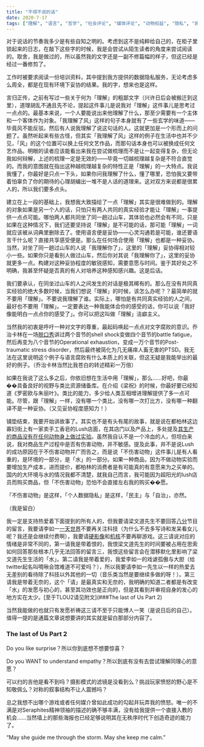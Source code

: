 ```yaml
---
title: "不得不说的话"
date: 2020-7-17
tags: ["理解", "语言", "哲学", "社会评论", "媒体评论", "动物权益", "隐私", "民主", "播客", "游戏评论", "TLOU2", "中文"]
---
```


对于说话的节奏我多少是有些自知之明的。考虑到这不是纯粹给自己的，在柜子里锁起来的日志，在敲下这些字的时候，我是会尝试从陌生读者的角度来尝试阅读的。取舍，我是做过的，所以虽然我的文字还是一副不修篇幅的样子，但这已经是经过一番修剪了。

工作时被要求阅读一份培训资料，其中提到我方提供的数据隐私服务，无论考虑多么周全，都是在现有环境下妥协的结果。我的字，想来也是这样。

言归正传，之前有写过一些关于何为「理解」的粗鄙文字（兴许日后会被搬迁到这里），道理胡乱不通且先不论，提起这件事儿是说我对「理解」这件事儿是思考过一点点的。最基本来说，一个人要能说出来他理解了什么，那至少需要有一个主体和一个客体作为对象。「我理解了风」这样的句子本身就有了一些玄学的味道——毕竟风不能反驳。然后有人说我理解了说这句话的人。这就更加是一个形而上的问题了。虽然听起来有些古怪，但其实「我理解了风」这样的例子在生活中也并不少见，「风」的这个位置可以换上任何文艺作品，而那句话本身也可以被换成任何文艺作品。明眼的读者应该能看出来我在尝试做梳理而不是让一起变得复杂，但无论我如何辩解，上述的梳理一定是无效的——毕竟一切越梳理越复杂是不符合直觉的。而我的意图就在指出这种越梳理越复杂的特性正是「理解」的一大特点。我说我懂了，你最好是只点一下头，如果你问我理解了什么，懂了哪里，恐怕我又要带着怕辜负了你的期待的心理胡编出一堆不是人话的道理来。这对双方来说都是很累人的，所以我们要多点头。

建立在上一段的基础上，我想我大致描绘了一点「理解」其实是很难做到的。理解的对象如果是另一个人的话，只怕只有两人共同的真实经验才能让「理解」一事提供一点点可能。哪怕两人都共同坐了同一趟过山车，其体验也必然会有不同，只是如果在这种情况下，我们还要坚持说「理解」是不可能的话，那可能「理解」一词就应该被从词典里删除去了。使用语言便是妥协——心灵沟通若是可能，谁还要语言干什么呢？直接共享感受便是。那么在任何场合使用「理解」也都是一种妥协。当然，对坐了同一趟过山车的人说「我理解你了」，这里的「理解」妥协得相对较小一些。如果你只是看别人做过山车，然后你对其说「我理解你了」，这里的妥协就更多一点。构建对这种妥协程度的敏锐感知，需要意愿与时间。鉴于其好处之不明确，我甚至怀疑是否真的有人对培养这种感知感兴趣。这是后话。

我们要承认，在同坐过山车的人之间发生的对话是极其稀有的。那么在没有共同真实经验的绝大多数时候，当我们想说「理解」的时候，该怎么办呢？？最简单的就不要用「理解」。不要说我理解了谁。实际上，哪怕是有共同真实经验的人之间，最好也不要用「理解」。一定要表达一种我能体会你的感受的话，你可以说「我好像能明白一点点你的感受了」。你可以把这叫做「理解」洁癖主义。

当然我的初衷是呼吁一种对文字的尊重，最起码唤起一点点对文字腐败的意识。乔治卡林在一场[脱口秀](https://www.youtube.com/watch?v=hSp8IyaKCs0)讲过两个音节的shell shock变做四个音节的battle fatigue，然后再变为八个音节的Operational exhaustion，变成一万个音节的Post-traumatic stress disorder，然后最终被简化为几无痛痒人畜无害的PTSD。我无法在这里说明这个例子与语言腐败有什么本质上的关联，但这无疑是我能举出的最好的例子。（乔治卡林当然比我苍白的转述精彩一万倍）

如果在我说了这么多之后，你依旧想在生活中用「理解」，那么……好吧，你最��具备良好的视野与类比资源储备库。在介绍《梁祝》的时候，你最好要已经知道《罗密欧与朱丽叶》。类比的能力，多少给人类互相增进理解提供了多一点可能。尽管，跟「理解」一样，没有哪一个类比，没有哪一次打比方，没有哪一种翻译不是一种妥协。（又见妥协程度感知力！）

铺垫结束，我要开始讲故事了。其实也不是有头有尾的故事，就是说在都柏林这边寡妇街上有一家卖手工香皂的Lush店面，在其店门以及产品上，多处提及[其生产的商品没有在任何动物身上做过实验](https://uk.lush.com/article/animal-testing-our-policy)。虽然我自认不是一个冷血的人，但坦白来说，我对商品生产过程中是否有伤害动物，并不敏感。提及此事，并不是说Lush的成功原因在于不伤害动物并广而告之，而是说「不伤害动物」这件事儿是有人看重的，是环境的一部分，是「水」的一部分。如果一种商品，因为不做动物实验而要增加生产成本，进而提价，都柏林的消费者是有可能真的有意愿来为之买单的。国内的大环境与水的情况我都不清楚，就我自己而言，我可能因为超阳光的lush店员而购买商品，但「不伤害动物」恐怕不会直接左右我的购买��愿。

「不伤害动物」是这样，「个人数据隐私」是这样，「民主」与「自治」，亦然。



（我是留白）



我一定是支持热爱着下面提到的所有人的，但我要请梁文道先生不要回答[八分](https://shop.vistopia.com.cn/detail?id=4z4Ew)节目的留言，我要请李如一[一天世界](https://yitianshijie.net/)不要再关注科技（为什么不去多写诗和发呆看女儿呢？我还是会继续付费啊），我要请[硬影像](https://hardimage.pro/89)和[机核](https://www.gcores.com/)不要再聊游戏。这三请说对应的情绪是非常不同的，第一请我是带着恨的，我恨梁文道先生的时间要被占用在思索如何回答那些根本几乎无法回答的留言三，我恨这些留言会在潜移默化里影响了梁文道先生生活的「水」。第二请我是带着爱的，我爱李如一的戏谑孤傲与大胆（给twitter起名叫啁啾会馆难道不可爱吗？），所以我要请李如一先生以一样的热爱去无差别的看待除了科技以外其他的一切（音乐类当然是要继续多做的呀！）。第三请我是带着无奈的，这个「请」是最真实和无奈的，我明确的知道二者都是有改变「水」的发愿与初心的，甚至其功效也是正向的，但是其看到并审视自身的发心的地方实在太少。[至于TLOU2请见附文](###The last of Us Part 2)


当然我能做的也就只有发愿祈祷这三请不至于只能博人一笑（是说日后的自己）。值得一提的是通篇文章说想要讲的其实就是留白那部分内容了。




### The last of Us Part 2

Do you like surprise？所以你到底想不想要惊喜？

Do you WANT to understand empathy？所以到底有没有去尝试理解同理心的意愿？

可以扫的吉他是看不到吗？摄影模式的滤镜是没看到么？挑战玩家愤怒的野心是不知敬佩么？对称的叙事结构不让人震撼吗？

总之我想不出哪个游戏或者任何媒介曾如此成功的勾起并玩弄我的愤怒。唯一的不满是对Seraphites精神领袖的描述的确不够丰满，没有给我提供一个直接入教的机会……当然墙上的那些海报也已经足够说明其在无秩序时代下创造奇迹的能力了。

“May she guide me through the storm. May she keep me calm.”
